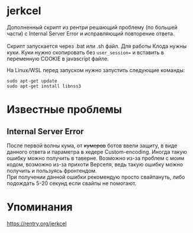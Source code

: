 # jerkcel
Дополненный скрипт из рентри решающий проблему (по большей части) с Internal Server Error и исправляющий повторение ответа. </br>
<br>
Скрипт запускается через .bat или .sh файл. Для работы Клода нужны куки. Куки нужно cкопировать без `user_session=` и вставить в переменную COOKIE в javascript файле. </br>

На Linux/WSL перед запуском нужно запустить следующие команды: </br>

```
sudo apt-get update
sudo apt-get install libnss3
```

# Известные проблемы
## Internal Server Error
После первой волны кума, от ~~кумеров~~ ботов ввели защиту, в виде данного ответа и параметра в хедере Custom-encoding. Иногда такую ошибку можно получить в таверне. Возможно из-за проблем с моим кодом, возможно из-за прихоти Верселя, ведь такую ошибку можно получить и пользуясь фронтендом. </br>
При получении данной ошибки рекомендую просто свайпануть, либо подождать 5-20 секунд если свайпы не помогают.

# Упоминания
https://rentry.org/jerkcel
